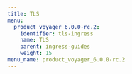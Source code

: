 ```yaml
---
title: TLS
menu:
  product_voyager_6.0.0-rc.2:
    identifier: tls-ingress
    name: TLS
    parent: ingress-guides
    weight: 15
menu_name: product_voyager_6.0.0-rc.2
---
```



